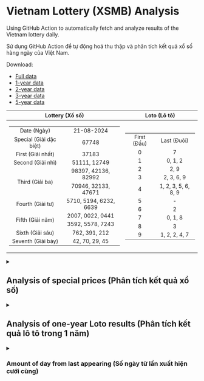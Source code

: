 # Vietnam Lottery (XSMB) Analysis

Using GitHub Action to automatically fetch and analyze results of the Vietnam lottery daily.

Sử dụng GitHub Action để tự động hoá thu thập và phân tích kết quả xổ số hàng ngày của Việt Nam.

Download:

* [Full data](https://raw.githubusercontent.com/khiemdoan/vietnam-lottery-xsmb-analysis/main/results/xsmb.csv)
* [1-year data](https://raw.githubusercontent.com/khiemdoan/vietnam-lottery-xsmb-analysis/main/results/xsmb_1_year.csv)
* [2-year data](https://raw.githubusercontent.com/khiemdoan/vietnam-lottery-xsmb-analysis/main/results/xsmb_2_year.csv)
* [3-year data](https://raw.githubusercontent.com/khiemdoan/vietnam-lottery-xsmb-analysis/main/results/xsmb_3_year.csv)
* [5-year data](https://raw.githubusercontent.com/khiemdoan/vietnam-lottery-xsmb-analysis/main/results/xsmb_5_year.csv)

| Lottery (Xổ số) | Loto (Lô tô) |
| :------------: | :----------: |
| <table><tr><td>Date (Ngày)</td><td>21-08-2024</td></tr><tr><td>Special (Giải dặc biệt)</td><td>67748</td></tr><tr><td>First (Giải nhất)</td><td>37183</td></tr><tr><td>Second (Giải nhì)</td><td>51111, 12749</td></tr><tr><td rowspan="2">Third (Giải ba)</td><td>98397, 42136, 82992</td></tr><tr><td>70946, 32133, 47671</td></tr><tr><td>Fourth (Giải tư)</td><td>5710, 5194, 6232, 6639</td></tr><tr><td rowspan="2">Fifth (Giải năm)</td><td>2007, 0022, 0441</td></tr><tr><td>3592, 5578, 7243</td></tr><tr><td>Sixth (Giải sáu)</td><td>762, 391, 212</td></tr><tr><td>Seventh (Giải bảy)</td><td>42, 70, 29, 45</td></tr></table> | <table><tr><td>First (Đầu)</td><td>Last (Đuôi)</td></tr><tr><td>0</td><td>7</td></tr><tr><td>1</td><td>0, 1, 2</td></tr><tr><td>2</td><td>2, 9</td></tr><tr><td>3</td><td>2, 3, 6, 9</td></tr><tr><td>4</td><td>1, 2, 3, 5, 6, 8, 9</td></tr><tr><td>5</td><td>-</td></tr><tr><td>6</td><td>2</td></tr><tr><td>7</td><td>0, 1, 8</td></tr><tr><td>8</td><td>3</td></tr><tr><td>9</td><td>1, 2, 2, 4, 7</td></tr></table> |

<details>
  <summary><h2>Analysis of special prices (Phân tích kết quả xổ số)</h2></summary>
  <h3>Amount of day from last appearing (Số ngày từ lần xuất hiện cuối cùng)</h3>

  ![Delta](images/special_delta.jpg)

  <h3>Top 10 amount of day from last appearing (Top 10 số lâu chưa xuất hiện)</h3>

  ![Delta top 10](images/special_delta_top_10.jpg)
</details>

<details>
  <summary><h2>Analysis of one-year Loto results (Phân tích kết quả lô tô trong 1 năm)</h2></summary>

  Max: 129. Min: 65.

  Mean: 97.74. Standard deviation: 11.79.

  <h3>Detail (Chi tiết)</h3>

  ![Detail](images/heatmap.jpg)

  <h3>Top 10</h3>

  ![Top 10](images/top-10.jpg)

  <h3>Distribution (Phân bổ)</h3>

  ![Distribution](images/distribution.jpg)
</details>

<details>
  <summary><h3>Amount of day from last appearing (Số ngày từ lần xuất hiện cưới cùng)</h2></summary>

  ![Delta](images/delta.jpg)

  <h3>Top 10 amount of day from last appearing (Top 10 số lâu chưa xuất hiện)</h3>

  ![Delta top 10](images/delta_top_10.jpg)
</details>